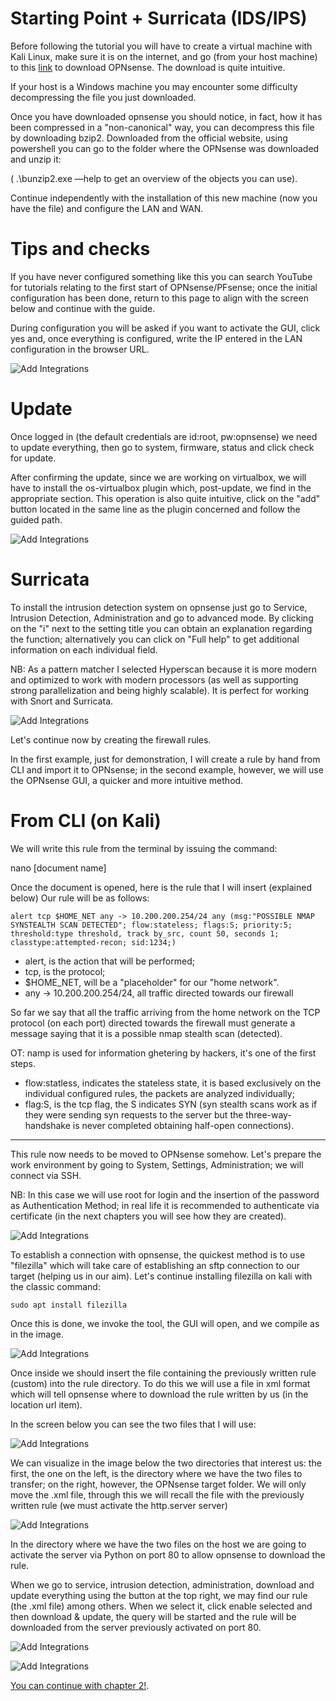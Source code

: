 # Starting Point + Surricata (IDS/IPS)

Before following the tutorial you will have to create a virtual machine with Kali Linux, make sure it is on the internet, and go (from your host machine) to this [link](https://opnsense.org/download/)  to download OPNsense.
The download is quite intuitive.

If your host is a Windows machine you may encounter some difficulty decompressing the file you just downloaded.

Once you have downloaded opnsense you should notice, in fact, how it has been compressed in a "non-canonical" way, you can decompress this file by downloading bzip2. 
Downloaded from the official website, using powershell you can go to the folder where the OPNsense was downloaded and unzip it:


( .\bunzip2.exe —help to get an overview of the objects you can use).

Continue independently with the installation of this new machine (now you have the file) and configure the LAN and WAN.

# Tips and checks

If you have never configured something like this you can search YouTube for tutorials relating to the first start of OPNsense/PFsense; once the initial configuration has been done, return to this page to align with the screen below and continue with the guide.

During configuration you will be asked if you want to activate the GUI, click yes and, once everything is configured, write the IP entered in the LAN configuration in the browser URL.


![Add Integrations](./Assets/ch1im1.JPG.jpg)

# Update

Once logged in (the default credentials are id:root, pw:opnsense) we need to update everything, then go to system, firmware, status and click check for update.

After confirming the update, since we are working on virtualbox, we will have to install the os-virtualbox plugin which, post-update, we find in the appropriate section.
This operation is also quite intuitive, click on the "add" button located in the same line as the plugin concerned and follow the guided path.

![Add Integrations](./Assets/ch1im2.png)

# Surricata

To install the intrusion detection system on opnsense just go to Service, Intrusion Detection, Administration and go to advanced mode.
By clicking on the "i" next to the setting title you can obtain an explanation regarding the function; alternatively you can click on "Full help" to get additional information on each individual field.

NB: As a pattern matcher I selected Hyperscan because it is more modern and optimized to work with modern processors (as well as supporting strong parallelization and being highly scalable). 
It is perfect for working with Snort and Surricata.

![Add Integrations](./Assets/ch1im3.png)

Let's continue now by creating the firewall rules. 

In the first example, just for demonstration, I will create a rule by hand from CLI and import it to OPNsense; in the second example, however, we will use the OPNsense GUI, a quicker and more intuitive method.

# From CLI (on Kali)

We will write this rule from the terminal by issuing the command:

nano [document name]

Once the document is opened, here is the rule that I will insert (explained below)
Our rule will be as follows:

```
alert tcp $HOME_NET any -> 10.200.200.254/24 any (msg:"POSSIBLE NMAP SYNSTEALTH SCAN DETECTED"; flow:stateless; flags:S; priority:5; threshold:type threshold, track by_src, count 50, seconds 1; classtype:attempted-recon; sid:1234;)
```

- alert, is the action that will be performed;
- tcp, is the protocol;
- $HOME_NET, will be a "placeholder" for our "home network".
- any -> 10.200.200.254/24, all traffic directed towards our firewall

So far we say that all the traffic arriving from the home network on the TCP protocol (on each port) directed towards the firewall must generate a message saying that it is a possible nmap stealth scan (detected).

OT: namp is used for information ghetering by hackers, it's one of the first steps.

- flow:statless, indicates the stateless state, it is based exclusively on the individual configured rules, the packets are analyzed individually;
- flag:S, is the tcp flag, the S indicates SYN (syn stealth scans work as if they were sending syn requests to the server but the three-way-handshake is never completed obtaining half-open connections).

---

This rule now needs to be moved to OPNsense somehow.
Let's prepare the work environment by going to System, Settings, Administration; we will connect via SSH.

NB: In this case we will use root for login and the insertion of the password as Authentication Method; in real life it is recommended to authenticate via certificate (in the next chapters you will see how they are created).

![Add Integrations](./Assets/ch1im4.png)


To establish a connection with opnsense, the quickest method is to use "filezilla" which will take care of establishing an sftp connection to our target (helping us in our aim).
Let's continue installing filezilla on kali with the classic command:

```
sudo apt install filezilla
```

Once this is done, we invoke the tool, the GUI will open, and we compile as in the image.

![Add Integrations](./Assets/ch1im5.png)

Once inside we should insert the file containing the previously written rule (custom) into the rule directory. 
To do this we will use a file in xml format which will tell opnsense where to download the rule written by us (in the location url item).

In the screen below you can see the two files that I will use:

![Add Integrations](./Assets/ch1im6.png)


We can visualize in the image below the two directories that interest us: the first, the one on the left, is the directory where we have the two files to transfer; on the right, however, the OPNsense target folder.
We will only move the .xml file, through this we will recall the file with the previously written rule (we must activate the http.server server)


![Add Integrations](./Assets/ch1im7.png)

In the directory where we have the two files on the host we are going to activate the server via Python on port 80 to allow opnsense to download the rule.

When we go to service, intrusion detection, administration, download and update everything using the button at the top right, we may find our rule (the .xml file) among others. When we select it, click enable selected and then download & update, the query will be started and the rule will be downloaded from the server previously activated on port 80.


![Add Integrations](./Assets/ch1im8.png)


![Add Integrations](./Assets/ch1im9.png)

[You can continue with chapter 2!](./Chapter2-HL.md).
